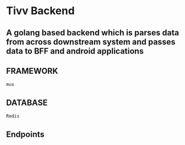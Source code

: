 # Tivv Backend

## A golang based backend which is parses data from across downstream system and passes data to BFF and android applications

## FRAMEWORK

    mux

## DATABASE

    Redis

## Endpoints
